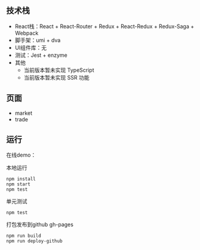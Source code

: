 


## 技术栈

- React栈：React + React-Router + Redux + React-Redux + Redux-Saga + Webpack
- 脚手架：umi + dva
- UI组件库：无
- 测试：Jest + enzyme
- 其他
	- 当前版本暂未实现 TypeScript
	- 当前版本暂未实现 SSR 功能

## 页面

- market
- trade


## 运行

在线demo：[]()


本地运行
```
npm install
npm start
npm test
```

单元测试
```
npm test
```

打包发布到github gh-pages
```
npm run build
npm run deploy-github
```







